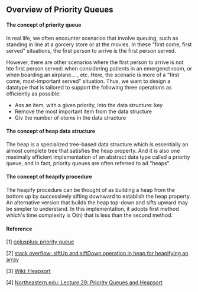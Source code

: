 ## Overview of Priority Queues ##

#### The concept of priority queue ####
In real life, we often encounter scenarios that involve queuing, such as standing in line at a gorcery store or at the movies. In these "first come, first served" situations, the first person to arrive is the first person served.

However, there are other scenarios where the first person to arrive is not hte first person served: when considering patients in an emergenct room, or when boarding an airplane... , etc. Here, the scenario is more of a "first come, most-important served" situation. Thus, we want to design a datatype that is tailored to support the following three operations as efficiently as possible:

<ul>
 <li>Ass an item, with a given priority, into the data structure: key</li>
 <li>Remove the most important item from the data structure</li>
 <li>Giv the number of otems in the data structure</li>
</ul>

#### The concept of heap data structure ####

The heap is a specialized tree-based data structure which  is essentially an almost complete tree that satisfies the heap property. And it is also one maximally efficient implementation of an abstract data type called a priority queue, and in fact, priority queues are often referred to ad "heaps".

#### The concept of heapify procedure ####

The heapify procedure can be thought of as building a heap from the bottom up by successively sifting downward to establish the heap property. An alternative version that builds the heap top-down and sifts upward may be simpler to understand. In this implementation, it adopts first method which's time complexity is O(n) that is less than the second method.

#### Reference ####
[1] [cplusplus: priority queue](https://www.cplusplus.com/forum/general/146188/)

[2] [stack overflow: siftUp and siftDown operation in heap for heapifying an array](https://stackoverflow.com/questions/34329942/siftup-and-siftdown-operation-in-heap-for-heapifying-an-array)

[3] [Wiki: Heapsort](https://en.wikipedia.org/wiki/Heapsort)

[4] [Northeastern.edu: Lecture 29: Priority Queues and Heapsort](https://course.ccs.neu.edu/cs2510h/lecture29.html#%28part._.Heapsort%29)
